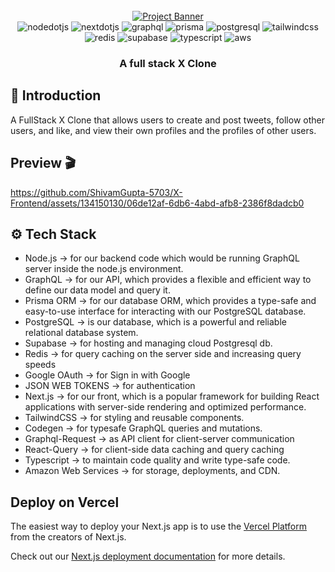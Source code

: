 <div align="center">
  <br />
    <a href="#" target="_blank">
      <img src="https://github.com/ShivamGupta-5703/X-Frontend/assets/134150130/eae0aa57-812a-40f1-ac66-d9d6bcbc9db3" alt="Project Banner">
    </a>
  <br />

  <div>
    <img src="https://img.shields.io/badge/Node.js-43853D?style=for-the-badge&logo=node.js&logoColor=white" alt="nodedotjs" />
    <img src="https://img.shields.io/badge/Next_JS-black?style=for-the-badge&logoColor=white&logo=nextdotjs&color=000000" alt="nextdotjs" />
    <img src="https://img.shields.io/badge/GraphQL-black?style=for-the-badge&logoColor=white&logo=graphql&color=DE33A6" alt="graphql" />
    <img src="https://img.shields.io/badge/Prisma-3982CE?style=for-the-badge&logo=Prisma&logoColor=white" alt="prisma" />
    <img src="https://img.shields.io/badge/PostgreSQL-316192?style=for-the-badge&logo=postgresql&logoColor=white" alt="postgresql" />
    <img src="https://img.shields.io/badge/Tailwind_CSS-38B2AC?style=for-the-badge&logo=tailwind-css&logoColor=white" alt="tailwindcss" />
    <img src="https://img.shields.io/badge/redis-%23DD0031.svg?&style=for-the-badge&logo=redis&logoColor=white" alt="redis"/>
    <img src="https://img.shields.io/badge/Supabase-181818?style=for-the-badge&logo=supabase&logoColor=white" alt="supabase" />
    <img src="https://img.shields.io/badge/TypeScript-007ACC?style=for-the-badge&logo=typescript&logoColor=white" alt="typescript" />
    <img src="https://img.shields.io/badge/Amazon_AWS-232F3E?style=for-the-badge&logo=amazon-aws&logoColor=orange" alt="aws" />
  </div>

  <h3 align="center">A full stack X Clone</h3>
</div>

## <a name="introduction">🤖 Introduction</a>
A FullStack X Clone that allows users to create and post tweets, follow other users, and like, and view their own profiles and the profiles of other users.

## <a name="introduction">Preview 🎬</a>
https://github.com/ShivamGupta-5703/X-Frontend/assets/134150130/06de12af-6db6-4abd-afb8-2386f8dadcb0

## <a name="tech-stack">⚙️ Tech Stack</a>

- Node.js             -> for our backend code which would be running GraphQL server inside the node.js environment.
- GraphQL             -> for our API, which provides a flexible and efficient way to define our data model and query it.
- Prisma ORM          -> for our database ORM, which provides a type-safe and easy-to-use interface for interacting with our PostgreSQL database.
- PostgreSQL          -> is our database, which is a powerful and reliable relational database system.
- Supabase            -> for hosting and managing cloud Postgresql db.
- Redis               -> for query caching on the server side and increasing query speeds
- Google OAuth        -> for Sign in with Google
- JSON WEB TOKENS     -> for authentication
- Next.js             -> for our front, which is a popular framework for building React applications with server-side rendering and optimized performance.
- TailwindCSS         -> for styling and reusable components.
- Codegen             -> for typesafe GraphQL queries and mutations.
- Graphql-Request     -> as API client for client-server communication
- React-Query         -> for client-side data caching and query caching
- Typescript          -> to maintain code quality and write type-safe code.
- Amazon Web Services -> for storage, deployments, and CDN.

## Deploy on Vercel

The easiest way to deploy your Next.js app is to use the [Vercel Platform](https://vercel.com/new?utm_medium=default-template&filter=next.js&utm_source=create-next-app&utm_campaign=create-next-app-readme) from the creators of Next.js.

Check out our [Next.js deployment documentation](https://nextjs.org/docs/deployment) for more details.
